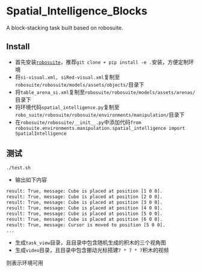 # Spatial_Intelligence_Blocks
A block-stacking task built based on robosuite.

## Install
- 首先安装[`robosuite`](https://github.com/ARISE-Initiative/robosuite)，推荐`git clone + pip install -e .`安装，方便定制环境
- 将`si-visual.xml, siRed-visual.xml`复制至`robosuite/robosuite/models/assets/objects/`目录下
- 将`table_arena_si.xml`复制至`robosuite/robosuite/models/assets/arenas/`目录下
- 将环境代码`spatial_intelligence.py`复制至`robo_suite/robosuite/robosuite/environments/manipulation/`目录下
- 在`robosuite/robosuite/__init__.py`中添加代码`from robosuite.environments.manipulation.spatial_intelligence import SpatialIntelligence`

## 测试
```bash
./test.sh
```
- 输出如下内容
```bash
result: True, message: Cube is placed at position [1 0 0].
result: True, message: Cube is placed at position [2 0 0].
result: True, message: Cube is placed at position [3 0 0].
result: True, message: Cube is placed at position [4 0 0].
result: True, message: Cube is placed at position [5 0 0].
result: True, message: Cube is placed at position [6 0 0].
result: True, message: Cursor is moved to position [5 0 0].
...
```
- 生成`task_view`目录，且目录中包含随机生成的积木的三个视角图
- 生成`video`目录，且目录中包含挪动光标搭建`7 * 7 * 7`积木的视频

则表示环境可用

